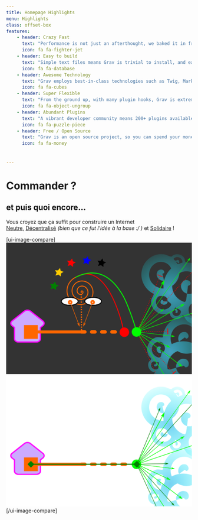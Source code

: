 ```yaml
---
title: Homepage Highlights
menu: Highlights
class: offset-box
features:
	- header: Crazy Fast
	  text: "Performance is not just an afterthought, we baked it in from the start!"
	  icon: fa fa-fighter-jet
    - header: Easy to build
      text: "Simple text files means Grav is trivial to install, and easy to maintain"
      icon: fa fa-database
    - header: Awesome Technology
      text: "Grav employs best-in-class technologies such as Twig, Markdown &amp; Yaml"
      icon: fa fa-cubes
    - header: Super Flexible
      text: "From the ground up, with many plugin hooks, Grav is extremely extensible"
      icon: fa fa-object-ungroup
    - header: Abundant Plugins
      text: "A vibrant developer community means 200+ plugins available to download"
      icon: fa fa-puzzle-piece
    - header: Free / Open Source
      text: "Grav is an open source project, so you can spend your money on other stuff"
      icon: fa fa-money


---
```


# Commander ?
## **et puis quoi encore…**

Vous croyez que ça suffit pour construire un Internet </br> [Neutre](https://www.laquadrature.net/fr/neutralite_du_Net), [Décentralisé](https://fr.wikipedia.org/wiki/Red%C3%A9centralisation_d'Internet) _(bien que ce fut l'idée à la base :/ )_ et [Solidaire](https://fr.wikipedia.org/wiki/Solidarit%C3%A9) !

[ui-image-compare]
![Sans VPN](Explication-visuelle-vpn-sans.png?cache)
![Avec VPN](Explication-visuelle-vpn-avec.png?cache)
[/ui-image-compare]